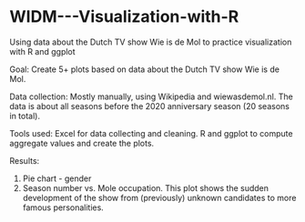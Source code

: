 # WIDM---Visualization-with-R
 Using data about the Dutch TV show Wie is de Mol to practice visualization with R and ggplot

Goal: Create 5+ plots based on data about the Dutch TV show Wie is de Mol. 

Data collection: Mostly manually, using Wikipedia and wiewasdemol.nl. The data is about all seasons before the 2020 anniversary season (20 seasons in total).

Tools used: Excel for data collecting and cleaning. R and ggplot to compute aggregate values and create the plots.

Results:
1. Pie chart - gender
2. Season number vs. Mole occupation. This plot shows the sudden development of the show from (previously) unknown candidates to more famous personalities.